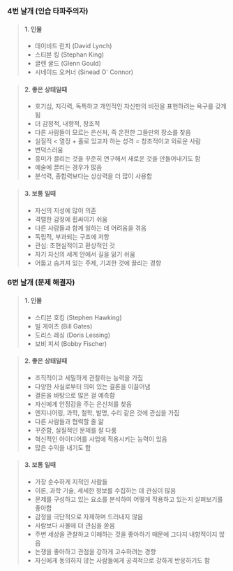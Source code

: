 ### 4번 날개 (인습 타파주의자)

> #### 1. 인물
>
> - 데이비드 린치 (David Lynch)
> - 스티븐 킹 (Stephan King)
> - 글렌 굴드 (Glenn Gould)
> - 시네이드 오커너 (Sinead O' Connor)


> #### 2. 좋은 상태일때
>
> - 호기심, 지각력, 독특하고 개인적인 자신만의 비전을 표현하려는 욕구를 갖게 됨
> - 더 감정적, 내향적, 창조적
> - 다른 사람들이 모르는 은신처, 즉 온전한 그들만의 장소를 찾음
> - 실질적 < 열정 + 홀로 있고자 하는 성격 = 창조적이고 외로운 사람
> - 변덕스러움
> - 흥미가 끌리는 것을 꾸준히 연구해서 새로운 것을 만들어내기도 함
> - 예술에 끌리는 경우가 많음
> - 분석력, 종합력보다는 상상력을 더 많이 사용함


> #### 3. 보통 일때
>
> - 자신의 지성에 많이 의존
> - 격렬한 감정에 휩싸이기 쉬움
> - 다른 사람들과 함께 일하는 데 어려움을 겪음
> - 독립적, 부과되는 구조에 저항
> - 관심: 초현실적이고 환상적인 것
> - 자기 자신의 세계 안에서 길을 잃기 쉬움
> - 어둡고 숨겨져 있는 주제, 기괴한 것에 끌리는 경향

### 6번 날개 (문제 해결자)

> #### 1. 인물
>
> - 스티븐 호킹 (Stephen Hawking)
> - 빌 게이츠 (Bill Gates)
> - 도리스 레싱 (Doris Lessing)
> - 보비 피셔 (Bobby Fischer)


> #### 2. 좋은 상태일때
>
> - 조직적이고 세밀하게 관찰하는 능력을 가짐
> - 다양한 사실로부터 의미 있는 결론을 이끌어냄
> - 결론을 바탕으로 많은 걸 예측함
> - 자신에게 안정감을 주는 은신처를 찾음
> - 엔지니어링, 과학, 철학, 발명, 수리 같은 것에 관심을 가짐
> - 다른 사람들과 협력할 줄 앎
> - 꾸준함, 실질적인 문제를 잘 다룸
> - 혁신적인 아이디어를 사업에 적용시키는 능력이 있음
> - 많은 수익을 내기도 함


> #### 3. 보통 일때
>
> - 가장 순수하게 지적인 사람들
> - 이론, 과학 기술, 세세한 정보를 수집하는 데 관심이 많음
> - 문제를 구성하고 있는 요소를 분석하여 어떻게 작용하고 있는지 살펴보기를 좋아함
> - 감정을 극단적으로 자제하며 드러내지 않음
> - 사람보다 사물에 더 관심을 쏟음
> - 주변 세상을 관찰하고 이해하는 것을 좋아하기 때문에 그다지 내향적이지 않음
> - 논쟁을 좋아하고 관점을 강하게 고수하려는 경향
> - 자신에게 동의하지 않는 사람들에게 공격적으로 강하게 반응하기도 함
